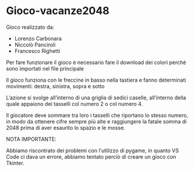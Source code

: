 # Gioco-vacanze2048
Gioco realizzato da:

- Lorenzo Carbonara
- Niccolò Panciroli
- Francesco Righetti

Per fare funzionare il gioco è necessario fare il download dei colori perchè sono importati nel file principale

Il gioco funziona con le freccine in basso nella tastiera e fanno determinati movimenti: destra, sinistra, sopra e sotto

L’azione si svolge all’interno di una griglia di sedici caselle, all’interno della quale appaiono dei tasselli col numero 2 o col numero 4. 

Il giocatore deve sommare tra loro i tasselli che riportano lo stesso numero, in modo da ottenere cifre sempre più alte e raggiungere la fatale somma di 2048 prima di aver esaurito lo spazio e le mosse.

NOTA IMPORTANTE:

Abbiamo riscontrato dei problemi con l'utilizzo di pygame, in quanto VS Code ci dava un errore, abbiamo tentato perciò di creare un gioco con Tkinter.